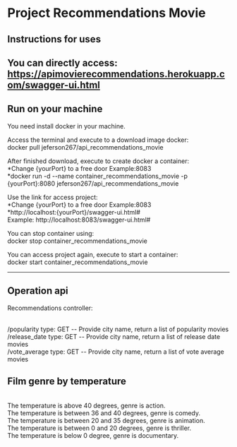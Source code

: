 # Project Recommendations Movie
<h2>Instructions for uses</h2>

You can directly access:
https://apimovierecommendations.herokuapp.com/swagger-ui.html
----------------------------------------------------------------

<h2>Run on your machine</h2>

You need install docker in your machine.

Access the terminal and execute to a download image docker:
</br>docker pull jeferson267/api_recommendations_movie

After finished download, execute to create docker a container:
</br>*Change {yourPort} to a free door Example:8083
</br>*docker run -d --name container_recommendations_movie -p {yourPort}:8080 jeferson267/api_recommendations_movie

Use the link for access project:
</br>*Change {yourPort} to a free door Example:8083
</br>*http://localhost:{yourPort}/swagger-ui.html#
</br>Example: http://localhost:8083/swagger-ui.html#

You can stop container using:
</br>docker stop container_recommendations_movie

You can access project again, execute to start a container:
</br>docker start container_recommendations_movie

----------------------------------------------------------------

<h2>Operation api</h2>

Recommendations controller:

</br>/popularity           type: GET -- Provide city name, return a list of popularity movies
</br>/release_date         type: GET -- Provide city name, return a list of release date movies
</br>/vote_average         type: GET -- Provide city name, return a list of vote average movies

<h2>Film genre by temperature</h2>
</br>The temperature is above 40 degrees, genre is action.
</br>The temperature is between 36 and 40 degrees, genre is comedy.
</br>The temperature is between 20 and 35 degrees, genre is animation.
</br>The temperature is between 0 and 20 degrees, genre is thriller.
</br>The temperature is below 0 degree, genre is documentary.
